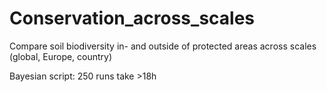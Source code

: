 # Conservation_across_scales
 Compare soil biodiversity in- and outside of protected areas across scales (global, Europe, country)

Bayesian script: 250 runs take >18h